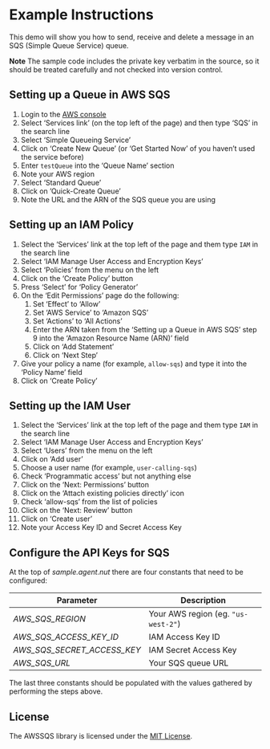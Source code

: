 # Example Instructions

This demo will show you how to send, receive and delete a message in an SQS (Simple Queue Service) queue.

**Note** The sample code includes the private key verbatim in the source, so it should be treated carefully and not checked into version control.

## Setting up a Queue in AWS SQS

1. Login to the [AWS console](https://aws.amazon.com/console/)
1. Select ‘Services link’ (on the top left of the page) and then type ‘SQS’ in the search line
1. Select ‘Simple Queueing Service’
1. Click on ‘Create New Queue’ (or ‘Get Started Now’ of you haven’t used the service before)
1. Enter `testQueue` into the ‘Queue Name’ section
1. Note your AWS region
1. Select ‘Standard Queue’
1. Click on ’Quick-Create Queue’
1. Note the URL and the ARN of the SQS queue you are using

## Setting up an IAM Policy

1. Select the ‘Services’ link at the top left of the page and them type `IAM` in the search line
1. Select ‘IAM Manage User Access and Encryption Keys’
1. Select ‘Policies’ from the menu on the left
1. Click on the ‘Create Policy’ button
1. Press ‘Select’ for ‘Policy Generator’
1. On the ‘Edit Permissions’ page do the following:
    1. Set ‘Effect’ to ‘Allow’
    1. Set ‘AWS Service’ to ‘Amazon SQS’
    1. Set ‘Actions’ to ‘All Actions’
    1. Enter the ARN taken from the ‘Setting up a Queue in AWS SQS’ step 9 into the ‘Amazon Resource Name (ARN)’ field
    1. Click on ‘Add Statement’
    1. Click on ‘Next Step’
1. Give your policy a name (for example, `allow-sqs`) and type it into the ‘Policy Name’ field
1. Click on ‘Create Policy’

## Setting up the IAM User

1. Select the ‘Services’ link at the top left of the page and them type `IAM` in the search line
1. Select ‘IAM Manage User Access and Encryption Keys’
1. Select ‘Users’ from the menu on the left
1. Click on ‘Add user’
1. Choose a user name (for example, `user-calling-sqs`)
1. Check ‘Programmatic access’ but not anything else
1. Click on the ‘Next: Permissions’ button
1. Click on the ‘Attach existing policies directly’ icon
1. Check ‘allow-sqs’ from the list of policies
1. Click on the ‘Next: Review’ button
1. Click on ‘Create user’
1. Note your Access Key ID and Secret Access Key

## Configure the API Keys for SQS

At the top of *sample.agent.nut* there are four constants that need to be configured:

| Parameter | Description |
| --- | --- |
| *AWS_SQS_REGION* | Your AWS region (eg. `"us-west-2"`) |
| *AWS_SQS_ACCESS_KEY_ID* | IAM Access Key ID |
| *AWS_SQS_SECRET_ACCESS_KEY* | IAM Secret Access Key |
| *AWS_SQS_URL* | Your SQS queue URL |

The last three constants should be populated with the values gathered by performing the steps above.

## License

The AWSSQS library is licensed under the [MIT License](../LICENSE).
